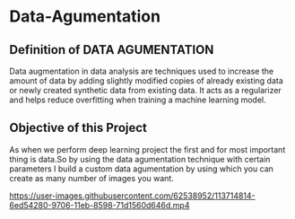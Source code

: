 # Data-Agumentation


## Definition of DATA AGUMENTATION

Data augmentation in data analysis are techniques used to increase the amount of data by adding slightly modified copies of already existing data or newly created synthetic data from existing data. It acts as a regularizer and helps reduce overfitting when training a machine learning model.

## Objective of this Project


As when we perform deep learning project the first and for most important thing is data.So by using the data agumentation technique with certain parameters I build a custom data agumentation by using which you can create as many number of images you want.




https://user-images.githubusercontent.com/62538952/113714814-6ed54280-9706-11eb-8598-71d1560d646d.mp4


